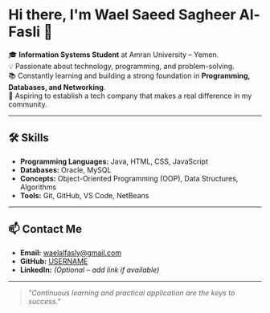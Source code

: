 # Hi there, I'm Wael Saeed Sagheer Al-Fasli 👋

🎓 **Information Systems Student** at Amran University – Yemen.  
💡 Passionate about technology, programming, and problem-solving.  
📚 Constantly learning and building a strong foundation in **Programming, Databases, and Networking**.  
🎯 Aspiring to establish a tech company that makes a real difference in my community.

---

## 🛠 Skills
- **Programming Languages:** Java, HTML, CSS, JavaScript  
- **Databases:** Oracle, MySQL  
- **Concepts:** Object-Oriented Programming (OOP), Data Structures, Algorithms  
- **Tools:** Git, GitHub, VS Code, NetBeans

---

## 📫 Contact Me
- **Email:** waelalfasly@gmail.com  
- **GitHub:** [USERNAME](https://github.com/waelAlfs)  
- **LinkedIn:** *(Optional – add link if available)*

---

> *"Continuous learning and practical application are the keys to success."*
